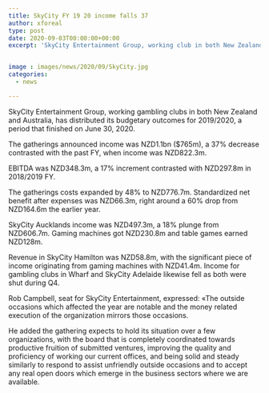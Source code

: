 ```yaml
---
title: SkyCity FY 19 20 income falls 37
author: xforeal 
type: post
date: 2020-09-03T00:00:00+00:00
excerpt: 'SkyCity Entertainment Group, working club in both New Zealand and Australia, has distributed its monetary outcomes for 2019/2020, a period that finished on June 30, 2020 '


image : images/news/2020/09/SkyCity.jpg
categories:
  - news

---
```

SkyCity Entertainment Group, working gambling clubs in both New Zealand and Australia, has distributed its budgetary outcomes for 2019/2020, a period that finished on June 30, 2020. 

The gatherings announced income was NZD1.1bn ($765m), a 37&percnt; decrease contrasted with the past FY, when income was NZD822.3m. 

EBITDA was NZD348.3m, a 17&percnt; increment contrasted with NZD297.8m in 2018/2019 FY. 

The gatherings costs expanded by 48&percnt; to NZD776.7m. Standardized net benefit after expenses was NZD66.3m, right around a 60&percnt; drop from NZD164.6m the earlier year. 

SkyCity Aucklands income was NZD497.3m, a 18&percnt; plunge from NZD606.7m. Gaming machines got NZD230.8m and table games earned NZD128m. 

Revenue in SkyCity Hamilton was NZD58.8m, with the significant piece of income originating from gaming machines with NZD41.4m. Income for gambling clubs in Wharf and SkyCity Adelaide likewise fell as both were shut during Q4. 

Rob Campbell, seat for SkyCity Entertainment, expressed: &#171;The outside occasions which affected the year are notable and the money related execution of the organization mirrors those occasions. 

He added the gathering expects to hold its situation over a few organizations, with the board that is completely coordinated towards productive fruition of submitted ventures, improving the quality and proficiency of working our current offices, and being solid and steady similarly to respond to assist unfriendly outside occasions and to accept any real open doors which emerge in the business sectors where we are available.